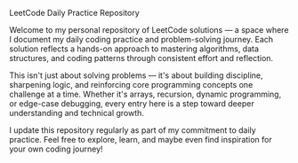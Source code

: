LeetCode Daily Practice Repository

Welcome to my personal repository of LeetCode solutions — a space where I document my daily coding practice and problem-solving journey. Each solution reflects a hands-on approach to mastering algorithms,
data structures, and coding patterns through consistent effort and reflection.

This isn't just about solving problems — it's about building discipline, sharpening logic, and reinforcing core programming concepts one challenge at a time. Whether it's arrays, recursion,
dynamic programming, or edge-case debugging, every entry here is a step toward deeper understanding and technical growth.

I update this repository regularly as part of my commitment to daily practice. Feel free to explore, learn, and maybe even find inspiration for your own coding journey!
